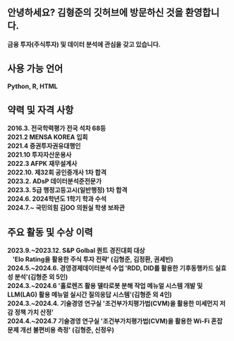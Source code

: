 ## 안녕하세요? 김형준의 깃허브에 방문하신 것을 환영합니다.
**금융 투자(주식투자) 및 데이터 분석에 관심을 갖고 있습니다.**

## 사용 가능 언어
**Python, R, HTML**

## 약력 및 자격 사항
**2016.3. 전국학력평가 전국 석차 68등**  
**2021.2 MENSA KOREA 입회**  
**2021.4 증권투자권유대행인**  
**2021.10 투자자산운용사**  
**2022.3 AFPK 재무설계사**  
**2022.10. 제32회 공인중개사 1차 합격**  
**2023.2. ADsP 데이터분석준전문가**  
**2023.3. 5급 행정고등고시(일반행정) 1차 합격**  
**2024.6. 2024학년도 1학기 학과 수석**  
**2024.7.~ 국민의힘 김OO 의원실 학생 보좌관**

## 주요 활동 및 수상 이력
**2023.9.~2023.12. S&P Golbal 퀀트 경진대회 대상**  
&nbsp;&nbsp; **'Elo Rating을 활용한 주식 투자 전략' (김형준, 김정환, 권세빈)**  
**2024.5.~2024.6. 경영경제데이터분석 수업 'RDD, DID를 활용한 기후동행카드 실효성 분석'(김형준 외 5인)**  
**2024.3.~2024.6 '홀로렌즈 활용 델타로봇 분해 작업 메뉴얼 시스템 개발 및 LLM(LAG) 활용 메뉴얼 실시간 질의응답 시스템'(김형준 외 4인)**  
**2024.3.~2024.4. 기술경영 연구실 '조건부가치평가법(CVM)을 활용한 미세먼지 저감 정책 가치 산정'**  
**2024.4.~2024.7 기술경영 연구실 '조건부가치평가법(CVM)을 활용한 Wi-Fi 혼잡 문제 개선 불편비용 측정' (김형준, 신정우)**  
&nbsp;
